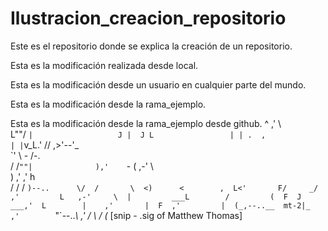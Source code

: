 # Ilustracion_creacion_repositorio
Este es el repositorio donde se explica la creación de un repositorio.

Esta es la modificación realizada desde local.

Esta es la modificación desde un usuario en cualquier parte del mundo. 

Esta es la modificación desde la rama_ejemplo.

Esta es la modificación desde la rama_ejemplo desde github.
     ^ 
            ,' \                
            L""/ 
            ` |                  
            J | 
            J L                
            | | .  ,            
            | | `v_L.' 
           // ,>'--\'_           
           \`' \ - /-.           
           /   /`""|             
            ),'    `- 
           (    ,-'  \          
            ) ,' ,'   h          
           / /  /     `)--..     
           \/  /       \  <)     
            <        ,  L<'      
            F/     _/  ,'        
            L   ,-'     \ 
            |         ___L       
           /         (  F 
          J      ___,'  L       
          |    ,'       | 
          F  ,'         | 
         (_,--..__  mt-2|_ 
        ,'        `"`--.._\ 
      ,' /                 \ 
     /                     (_ 
    [snip - .sig of Matthew Thomas]
